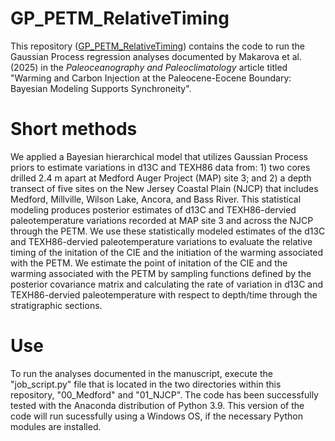 # GP_PETM_RelativeTiming
This repository ([GP_PETM_RelativeTiming](https://github.com/wschmelz/GP_PETM_RelativeTiming.git)) contains the code to run the Gaussian Process regression analyses documented by Makarova et al. (2025) in the _Paleoceanography and Paleoclimatology_ article titled "Warming and Carbon Injection at the Paleocene-Eocene Boundary: Bayesian Modeling Supports Synchroneity".

# Short methods
We applied a Bayesian hierarchical model that utilizes Gaussian Process priors to estimate variations in d13C and TEXH86​ data from: 1) two cores drilled 2.4 m apart at Medford Auger Project (MAP) site 3; and 2) a depth transect of five sites on the New Jersey Coastal Plain (NJCP) that includes Medford, Millville, Wilson Lake, Ancora, and Bass River. This statistical modeling produces posterior estimates of d13C and TEXH86​-dervied paleotemperature variations recorded at MAP site 3 and across the NJCP through the PETM. We use these statistically modeled estimates of the d13C and TEXH86​-dervied paleotemperature variations to evaluate the relative timing of the initation of the CIE and the initiation of the warming associated with the PETM. We estimate the point of initation of the CIE and the warming associated with the PETM by sampling functions defined by the posterior covariance matrix and calculating the rate of variation in d13C and TEXH86​-dervied paleotemperature with respect to depth/time through the stratigraphic sections.

# Use
To run the analyses documented in the manuscript, execute the "job_script.py" file that is located in the two directories within this repository, "00_Medford" and "01_NJCP". The code has been successfully tested with the Anaconda distribution of Python 3.9. This version of the code will run sucessfully using a Windows OS, if the necessary Python modules are installed.
